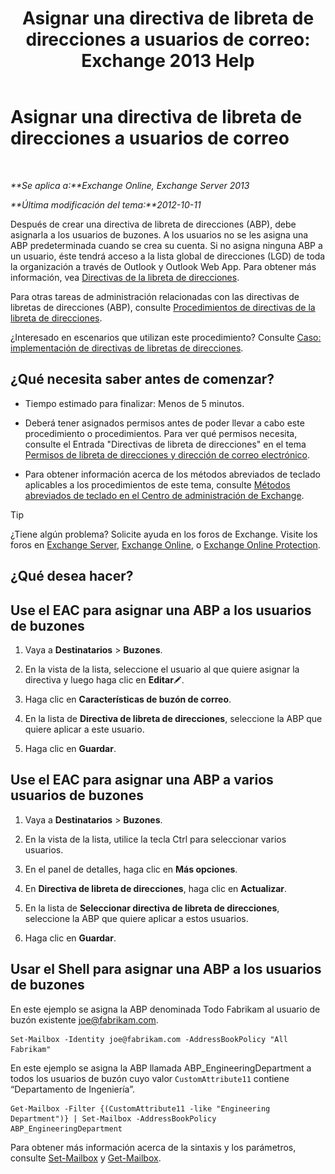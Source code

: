 ﻿---
title: 'Asignar una directiva de libreta de direcciones a usuarios de correo: Exchange 2013 Help'
TOCTitle: Asignar una directiva de libreta de direcciones a usuarios de correo
ms:assetid: bdfe6575-24c0-47d0-9cfb-ece910db248b
ms:mtpsurl: https://technet.microsoft.com/es-es/library/Hh529942(v=EXCHG.150)
ms:contentKeyID: 49895880
ms.date: 04/23/2018
mtps_version: v=EXCHG.150
ms.translationtype: HT
---

# Asignar una directiva de libreta de direcciones a usuarios de correo

 

_**Se aplica a:**Exchange Online, Exchange Server 2013_

_**Última modificación del tema:**2012-10-11_

Después de crear una directiva de libreta de direcciones (ABP), debe asignarla a los usuarios de buzones. A los usuarios no se les asigna una ABP predeterminada cuando se crea su cuenta. Si no asigna ninguna ABP a un usuario, éste tendrá acceso a la lista global de direcciones (LGD) de toda la organización a través de Outlook y Outlook Web App. Para obtener más información, vea [Directivas de la libreta de direcciones](address-book-policies-exchange-2013-help.md).

Para otras tareas de administración relacionadas con las directivas de libretas de direcciones (ABP), consulte [Procedimientos de directivas de la libreta de direcciones](address-book-policy-procedures-exchange-2013-help.md).

¿Interesado en escenarios que utilizan este procedimiento? Consulte [Caso: implementación de directivas de libretas de direcciones](scenario-deploying-address-book-policies-exchange-2013-help.md).

## ¿Qué necesita saber antes de comenzar?

  - Tiempo estimado para finalizar: Menos de 5 minutos.

  - Deberá tener asignados permisos antes de poder llevar a cabo este procedimiento o procedimientos. Para ver qué permisos necesita, consulte el Entrada "Directivas de libreta de direcciones" en el tema [Permisos de libreta de direcciones y dirección de correo electrónico](email-address-and-address-book-permissions-exchange-2013-help.md).

  - Para obtener información acerca de los métodos abreviados de teclado aplicables a los procedimientos de este tema, consulte [Métodos abreviados de teclado en el Centro de administración de Exchange](keyboard-shortcuts-in-the-exchange-admin-center-exchange-online-protection-help.md).


> [!TIP]
> ¿Tiene algún problema? Solicite ayuda en los foros de Exchange. Visite los foros en <A href="https://go.microsoft.com/fwlink/p/?linkid=60612">Exchange Server</A>, <A href="https://go.microsoft.com/fwlink/p/?linkid=267542">Exchange Online</A>, o <A href="https://go.microsoft.com/fwlink/p/?linkid=285351">Exchange Online Protection</A>.



## ¿Qué desea hacer?

## Use el EAC para asignar una ABP a los usuarios de buzones

1.  Vaya a **Destinatarios** \> **Buzones**.

2.  En la vista de la lista, seleccione el usuario al que quiere asignar la directiva y luego haga clic en **Editar**![Icono Editar](images/Bb124582.6f53ccb2-1f13-4c02-bea0-30690e6ea71d(EXCHG.150).gif "Icono Editar").

3.  Haga clic en **Características de buzón de correo**.

4.  En la lista de **Directiva de libreta de direcciones**, seleccione la ABP que quiere aplicar a este usuario.

5.  Haga clic en **Guardar**.

## Use el EAC para asignar una ABP a varios usuarios de buzones

1.  Vaya a **Destinatarios** \> **Buzones**.

2.  En la vista de la lista, utilice la tecla Ctrl para seleccionar varios usuarios.

3.  En el panel de detalles, haga clic en **Más opciones**.

4.  En **Directiva de libreta de direcciones**, haga clic en **Actualizar**.

5.  En la lista de **Seleccionar directiva de libreta de direcciones**, seleccione la ABP que quiere aplicar a estos usuarios.

6.  Haga clic en **Guardar**.

## Usar el Shell para asignar una ABP a los usuarios de buzones

En este ejemplo se asigna la ABP denominada Todo Fabrikam al usuario de buzón existente joe@fabrikam.com.

    Set-Mailbox -Identity joe@fabrikam.com -AddressBookPolicy "All Fabrikam"

En este ejemplo se asigna la ABP llamada ABP\_EngineeringDepartment a todos los usuarios de buzón cuyo valor `CustomAttribute11` contiene “Departamento de Ingeniería”.

    Get-Mailbox -Filter {(CustomAttribute11 -like "Engineering Department")} | Set-Mailbox -AddressBookPolicy ABP_EngineeringDepartment

Para obtener más información acerca de la sintaxis y los parámetros, consulte [Set-Mailbox](https://technet.microsoft.com/es-es/library/bb123981\(v=exchg.150\)) y [Get-Mailbox](https://technet.microsoft.com/es-es/library/bb123685\(v=exchg.150\)).

